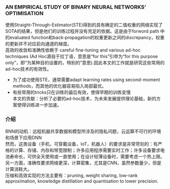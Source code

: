 ### AN EMPIRICAL STUDY OF BINARY NEURAL NETWORKS’ OPTIMISATION   

使用Straight-Through-Estimator(STE)得到的具有确定的二值权重的网络实现了SOTA的结果，但是他们的训练过程并没有充足的依据。这是由于forword path 中的evaluated function和back-propagation的权重更新之间的discrepancy，权重的更新并不对应前向通道的梯度。   
高效的收敛和准确性依赖于 careful fine-tuning and various ad-hoc techniques (Ad Hoc源自于拉丁语，意思是“for this”引申为“for this purpose only”，即“为某种目的设置的，特别的”意思).因此本文的工作就是研究这些常用的ad-hoc技术的有效性。
- 为了成功使用STE，通常需要adapt learning rates using second-moment methods，而其他的优化器容易陷入局部最优。
- 有些常用的tricks只在训练的最后有效，使得早期的训练变慢   
本文的贡献：分析了必要的ad-hoc技术，为未来发展提供理论基础，新的方案使得训练进一步加速。   

### 介绍

BNN的动机：远程机器共享数据和模型所涉及的隐私问题，云运算不可行的环境和场景下应用DNN   
然而，这类设备（手机，可穿戴设备，IoT，机器人）的要求是非常苛刻的：有严格的计算、存储、内存和带宽限制；许多应用程序需要实时工作；许多设备要求电池寿命长，可供全天使用或一直使用；在设计轻薄设备时，需要考虑一个热上限。   
另一方面，准确性要求网络更深，计算密集，尤其是CNN，虽然参数量少，但是计算消耗大。   
压缩和高效实现的方法主要有：pruning, weight sharing, low-rank approximation, knowledge distillation and quantisation to lower precision.
